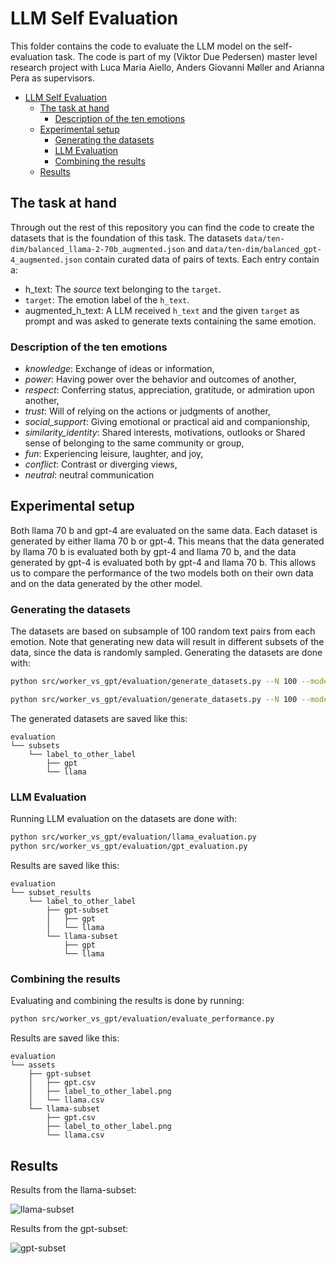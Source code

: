 # LLM Self Evaluation

This folder contains the code to evaluate the LLM model on the self-evaluation task. The code is part of my (Viktor Due Pedersen) master level research project with Luca Maria Aiello, Anders Giovanni Møller and Arianna Pera as supervisors.

- [LLM Self Evaluation](#llm-self-evaluation)
  - [The task at hand](#the-task-at-hand)
    - [Description of the ten emotions](#description-of-the-ten-emotions)
  - [Experimental setup](#experimental-setup)
    - [Generating the datasets](#generating-the-datasets)
    - [LLM Evaluation](#llm-evaluation)
    - [Combining the results](#combining-the-results)
  - [Results](#results)

## The task at hand

Through out the rest of this repository you can find the code to create the datasets that is the foundation of this task. The datasets `data/ten-dim/balanced_llama-2-70b_augmented.json` and `data/ten-dim/balanced_gpt-4_augmented.json` contain curated data of pairs of texts. Each entry contain a:

- h_text: The *source* text belonging to the `target`.
- `target`: The emotion label of the `h_text`.
- augmented_h_text: A LLM received `h_text` and the given `target` as prompt and was asked to generate texts containing the same emotion.

### Description of the ten emotions

- *knowledge*: Exchange of ideas or information,
- *power*: Having power over the behavior and outcomes of another,
- *respect*: Conferring status, appreciation, gratitude, or admiration upon another,
- *trust*: Will of relying on the actions or judgments of another,
- *social_support*: Giving emotional or practical aid and companionship,
- *similarity_identity*: Shared interests, motivations, outlooks or Shared sense of belonging to the same community or group,
- *fun*: Experiencing leisure, laughter, and joy,
- *conflict*: Contrast or diverging views,
- *neutral*: neutral communication

## Experimental setup

Both llama 70 b and gpt-4 are evaluated on the same data. Each dataset is generated by either llama 70 b or gpt-4. This means that the data generated by llama 70 b is evaluated both by gpt-4 and llama 70 b, and the data generated by gpt-4 is evaluated both by gpt-4 and llama 70 b. This allows us to compare the performance of the two models both on their own data and on the data generated by the other model.

### Generating the datasets

The datasets are based on subsample of 100 random text pairs from each emotion. Note that generating new data will result in different subsets of the data, since the data is randomly sampled.
Generating the datasets are done with:

```bash
python src/worker_vs_gpt/evaluation/generate_datasets.py --N 100 --model llama

python src/worker_vs_gpt/evaluation/generate_datasets.py --N 100 --model gpt
```

The generated datasets are saved like this:

```
evaluation
└── subsets
    └── label_to_other_label
        ├── gpt
        └── llama
```

### LLM Evaluation

Running LLM evaluation on the datasets are done with:

```bash
python src/worker_vs_gpt/evaluation/llama_evaluation.py
python src/worker_vs_gpt/evaluation/gpt_evaluation.py
```

Results are saved like this:

```
evaluation
└── subset_results
    └── label_to_other_label
        ├── gpt-subset
        │   ├── gpt
        │   └── llama
        └── llama-subset
            ├── gpt
            └── llama
```

### Combining the results

Evaluating and combining the results is done by running:

```bash
python src/worker_vs_gpt/evaluation/evaluate_performance.py
```

Results are saved like this:

```
evaluation
└── assets
    ├── gpt-subset
    │   ├── gpt.csv
    │   ├── label_to_other_label.png
    │   └── llama.csv
    └── llama-subset
        ├── gpt.csv
        ├── label_to_other_label.png
        └── llama.csv
``````

## Results

Results from the llama-subset:

![llama-subset](assets/llama-subset/label_to_other_label.png)

Results from the gpt-subset:

![gpt-subset](assets/gpt-subset/label_to_other_label.png)

<!-- ## Evaluation subset

The counts of each `target` in `data/ten-dim/balanced_gpt-4_augmented.json` are as so:

| target              | Unique source texts | Total Augmented texts | Augmentations per source text |
| ------------------- | ------------------- | --------------------- | ----------------------------- |
| similarity_identity |                     |                       |                               |
| neutral             |                     |                       |                               |
| conflict            |                     |                       |                               |
| social_support      |                     |                       |                               |
| respect             |                     |                       |                               |
| knowledge           |                     |                       |                               |
| fun                 |                     |                       |                               |
| power               |                     |                       |                               |
| trust               |                     |                       |                               |

The counts of each `target` in `data/ten-dim/balanced_llama-2-70b_augmented.json` are as so:

| target              | Unique source texts | Total Augmented texts | Augmentations per source text |
| ------------------- | ------------------- | --------------------- | ----------------------------- |
| similarity_identity |                     |                       |                               |
| neutral             |                     |                       |                               |
| conflict            |                     |                       |                               |
| social_support      |                     |                       |                               |
| respect             |                     |                       |                               |
| knowledge           |                     |                       |                               |
| fun                 |                     |                       |                               |
| power               |                     |                       |                               |
| trust               |                     |                       |                               |

Clearly, some of the emotions are underrepresented, but have the same amount of augmented texts. -->
